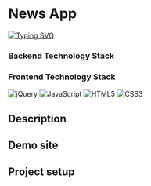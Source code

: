 # News App
[![Typing SVG](https://readme-typing-svg.demolab.com?font=Exo+2&size=18&duration=4000&pause=1000&color=BCFD4C&random=false&width=435&lines=Developed+and+supported+by+cortezzIP+and+Ma1anin)](https://git.io/typing-svg)

### Backend Technology Stack


### Frontend Technology Stack
![jQuery](https://img.shields.io/badge/jquery-%230769AD.svg?style=for-the-badge&logo=jquery&logoColor=white)
![JavaScript](https://img.shields.io/badge/javascript-%23323330.svg?style=for-the-badge&logo=javascript&logoColor=%23F7DF1E)
![HTML5](https://img.shields.io/badge/html5-%23E34F26.svg?style=for-the-badge&logo=html5&logoColor=white)
![CSS3](https://img.shields.io/badge/css3-%231572B6.svg?style=for-the-badge&logo=css3&logoColor=white)
## Description
## Demo site
## Project setup
